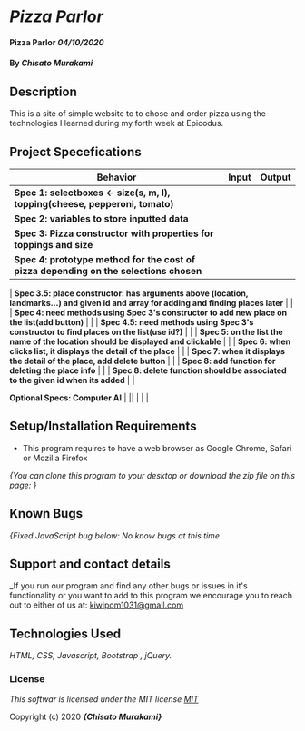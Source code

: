 # _Pizza Parlor_

#### Pizza Parlor _04/10/2020_

#### By _**Chisato Murakami**_

## Description
This is a site of simple website to to chose and order pizza using the technologies I learned during my forth week at Epicodus.

## Project Specefications

|  Behavior                 |  Input  | Output
|---------------------------|---------|-------
| **Spec 1: selectboxes <- size(s, m, l), topping(cheese, pepperoni, tomato)**| |
| **Spec 2: variables to store inputted data** | |
| **Spec 3: Pizza constructor with properties for toppings and size** | |
| **Spec 4: prototype method for the cost of pizza depending on the selections chosen** | |


| **Spec 3.5: place constructor: has arguments above (location, landmarks...) and given id and array for adding and finding places later** | |
| **Spec 4: need methods using Spec 3's constructor to add new place on the list(add button)** | |
| **Spec 4.5: need methods using Spec 3's constructor to find places on the list(use id?)** | |
| **Spec 5: on the list the name of the location should be displayed and clickable**  | |
| **Spec 6: when clicks list, it displays the detail of the place**    | |
| **Spec 7: when it displays the detail of the place, add delete button** | |
| **Spec 8: add function for deleting the place info**  | |
| **Spec 8: delete function should be associated to the given id when its added**  | |


**Optional Specs: Computer AI**
|   ||
|  | |



## Setup/Installation Requirements

* This program requires to have a web browser as Google Chrome, Safari or Mozilla Firefox

_{You can clone this program to your desktop or download the zip file on this page: }_

## Known Bugs

_{Fixed JavaScript bug below:
  No know bugs at this time_

## Support and contact details

_If you run our program and find any other bugs or issues in it's functionality or you want to add to this program we encourage you to reach out to either of us at: kiwipom1031@gmail.com

## Technologies Used

_HTML, CSS, Javascript, Bootstrap , jQuery._

### License

*This softwar is licensed under the MIT license [MIT](https://en.wikipedia.org/wiki/MIT_License)*

Copyright (c) 2020 **_{Chisato Murakami}_**

